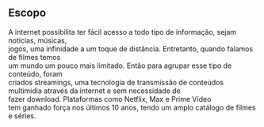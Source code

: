 ## Escopo

A internet possibilita ter fácil acesso a todo tipo de informação, sejam notícias, músicas,  
jogos, uma infinidade a um toque de distância. Entretanto, quando falamos de filmes temos  
um mundo um pouco mais limitado. Então para agrupar esse tipo de conteúdo, foram  
criados streamings, uma tecnologia de transmissão de conteúdos multimidia através da internet e sem necessidade de  
fazer download. Plataformas como Netflix, Max e Prime Vídeo  
tem ganhado força nos últimos 10 anos, tendo um amplo catálogo de filmes e séries.

